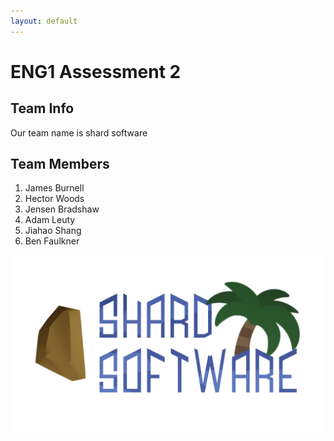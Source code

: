 ```yaml
---
layout: default
---
```


# ENG1 Assessment 2

## Team Info
Our team name is shard software

## Team Members
1. James Burnell
2. Hector Woods
3. Jensen Bradshaw
4. Adam Leuty
5. Jiahao Shang
6. Ben Faulkner

![shard software](/img/shard-software-logo4.png)
